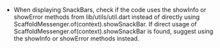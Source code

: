 
- When displaying SnackBars, check if the code uses the showInfo or showError methods from lib/utils/util.dart instead of directly using ScaffoldMessenger.of(context).showSnackBar. If direct usage of ScaffoldMessenger.of(context).showSnackBar is found, suggest using the showInfo or showError methods instead.
